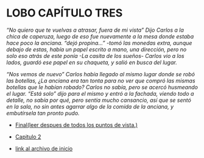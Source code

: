 # LOBO CAPÍTULO TRES

*“No quiero que te vuelvas a atrasar, fuera de mi vista” Dijo Carlos a la chica de caperuza, luego de eso fue nuevamente a la mesa donde estaba hace poco la anciana. “dejó propina...” -tomó las monedas extra, aunque debajo de estas, había un papel escrito a mano, una dirección, pero no solo eso atrás de este ponía -La casita de los sueños- Carlos vio a los lados, guardó ese papel en su chaqueta, y salió en busca del lugar.*

*“Nos vemos de nuevo” Carlos había llegado al mismo lugar donde se robó las botellas, ¿La anciana era tan tonta para no ver que compró las mismas botellas que le habían robado? Carlos no sabía, pero se acercó husmeando el lugar. “Está solo” dijo para el mismo y entró a la fachada, viendo todo a detalle, no sabía por qué, pero sentía mucho cansancio, así que se sentó en la sala, no sin antes agarrar algo de la comida de la anciana, y embutírsela tan pronto pudo.*


- [Final(leer despues de todos los puntos de vista.)](./FINAL.md)

- [Capitulo 2](./Lobo2.md)

- [link al archivo de inicio](./inicio.md)
